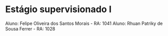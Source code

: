 # Estágio supervisionado I

Aluno: Felipe Oliveira dos Santos Morais - RA: 1041
Aluno: Rhuan Patriky de Sousa Ferrer - RA: 1028
